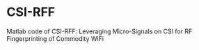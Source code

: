 # CSI-RFF
Matlab code of CSI-RFF: Leveraging Micro-Signals on CSI for RF Fingerprinting of Commodity WiFi
